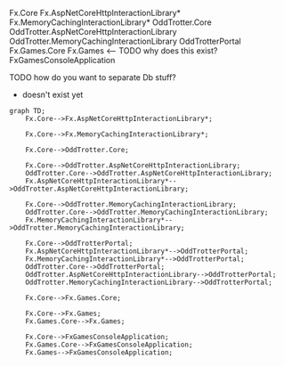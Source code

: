 Fx.Core
Fx.AspNetCoreHttpInteractionLibrary*
Fx.MemoryCachingInteractionLibrary*
OddTrotter.Core
OddTrotter.AspNetCoreHttpInteractionLibrary
OddTrotter.MemoryCachingInteractionLibrary
OddTrotterPortal
Fx.Games.Core
Fx.Games <-- TODO why does this exist?
FxGamesConsoleApplication

TODO how do you want to separate Db stuff?

* doesn't exist yet

```mermaid
graph TD;
    Fx.Core-->Fx.AspNetCoreHttpInteractionLibrary*;

    Fx.Core-->Fx.MemoryCachingInteractionLibrary*;

    Fx.Core-->OddTrotter.Core;

    Fx.Core-->OddTrotter.AspNetCoreHttpInteractionLibrary;
    OddTrotter.Core-->OddTrotter.AspNetCoreHttpInteractionLibrary;
    Fx.AspNetCoreHttpInteractionLibrary*-->OddTrotter.AspNetCoreHttpInteractionLibrary;

    Fx.Core-->OddTrotter.MemoryCachingInteractionLibrary;
    OddTrotter.Core-->OddTrotter.MemoryCachingInteractionLibrary;
    Fx.MemoryCachingInteractionLibrary*-->OddTrotter.MemoryCachingInteractionLibrary;

    Fx.Core-->OddTrotterPortal;
    Fx.AspNetCoreHttpInteractionLibrary*-->OddTrotterPortal;
    Fx.MemoryCachingInteractionLibrary*-->OddTrotterPortal;
    OddTrotter.Core-->OddTrotterPortal;
    OddTrotter.AspNetCoreHttpInteractionLibrary-->OddTrotterPortal;
    OddTrotter.MemoryCachingInteractionLibrary-->OddTrotterPortal;

    Fx.Core-->Fx.Games.Core;

    Fx.Core-->Fx.Games;
    Fx.Games.Core-->Fx.Games;

    Fx.Core-->FxGamesConsoleApplication;
    Fx.Games.Core-->FxGamesConsoleApplication;
    Fx.Games-->FxGamesConsoleApplication;
```
